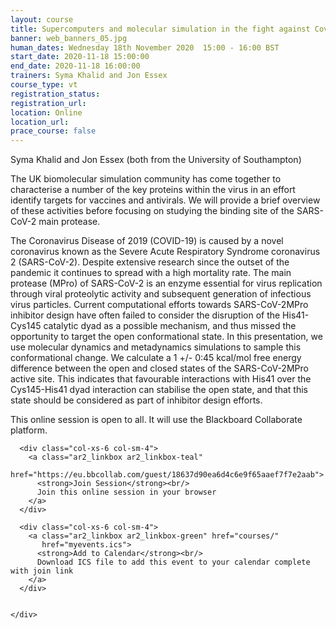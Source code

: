 ```yaml
---
layout: course
title: Supercomputers and molecular simulation in the fight against Covid19 - Exploring the binding site of the SARS-CoV-2 main protease using high performance computing
banner: web_banners_05.jpg
human_dates: Wednesday 18th November 2020  15:00 - 16:00 BST
start_date: 2020-11-18 15:00:00
end_date: 2020-11-18 16:00:00
trainers: Syma Khalid and Jon Essex 
course_type: vt
registration_status:
registration_url:
location: Online
location_url:
prace_course: false
---
```


Syma Khalid and Jon Essex (both from the University of Southampton) 

The UK biomolecular simulation community has come together to characterise a number of the key proteins within the virus in an effort identify targets for vaccines and antivirals. We will provide a brief overview of these activities before focusing on studying the binding site of the SARS-CoV-2 main protease.
 
The Coronavirus Disease of 2019 (COVID-19) is caused by a novel coronavirus known as
the Severe Acute Respiratory Syndrome coronavirus 2 (SARS-CoV-2). Despite extensive research
since the outset of the pandemic it continues to spread with a high mortality rate. The main
protease (MPro) of SARS-CoV-2 is an enzyme essential for virus replication through viral
proteolytic activity and subsequent generation of infectious virus particles. Current computational
efforts towards SARS-CoV-2MPro inhibitor design have often failed to consider the disruption of the 
His41-Cys145 catalytic dyad as a possible mechanism,  and thus missed the opportunity to target the open
conformational state. In this presentation, we use molecular dynamics and metadynamics simulations to sample  this conformational change. We calculate a 1 +/- 0:45 kcal/mol free energy difference between the open and closed states of the SARS-CoV-2MPro active site. This
indicates that favourable interactions with His41 over the Cys145-His41 dyad interaction
can stabilise the open state, and that this state should be considered as part of inhibitor design efforts.



This online session is open to all. It will use the Blackboard Collaborate platform.



<section id="service">

  <div class="row ">	

      <div class="col-xs-6 col-sm-4">
        <a class="ar2_linkbox ar2_linkbox-teal" 
          href="https://eu.bbcollab.com/guest/18637d90ea6d4c6e9f65aaef7f7e2aab">
          <strong>Join Session</strong><br/>
          Join this online session in your browser
        </a>
      </div>

      <div class="col-xs-6 col-sm-4">
        <a class="ar2_linkbox ar2_linkbox-green" href="courses/"
           href="myevents.ics">
          <strong>Add to Calendar</strong><br/>
          Download ICS file to add this event to your calendar complete with join link
        </a>
      </div>

											
    </div>




<!--
<h2><a name="video">Video</a></h2>

<div>

<iframe title="Video"  width="560" height="315" src="https://www.youtube.com/embed/XXXXXXXXXXX" frameborder="0" allow="accelerometer; autoplay; encrypted-media; gyroscope; picture-in-picture" allowfullscreen></iframe>

</div>

-->

<!--

<section id="service">
  <div class="container">
    <div class="row ">	



      <div class="col-xs-6 col-sm-4">
        <a class="ar2_linkbox ar2_linkbox-teal" href="  ">
          <strong>Transcript</strong><br/>
          Download a transcript of the video audio
        </a>
      </div>



      <div class="col-xs-6 col-sm-4">
        <a class="ar2_linkbox ar2_linkbox-green" href="courses/"
           href="ARCHER2_Training_VT.pdf">
          <strong>Slides</strong><br/>
          Download pdf of the presentation.
        </a>
      </div>
										
    </div>
  </div>
</section>
-->
